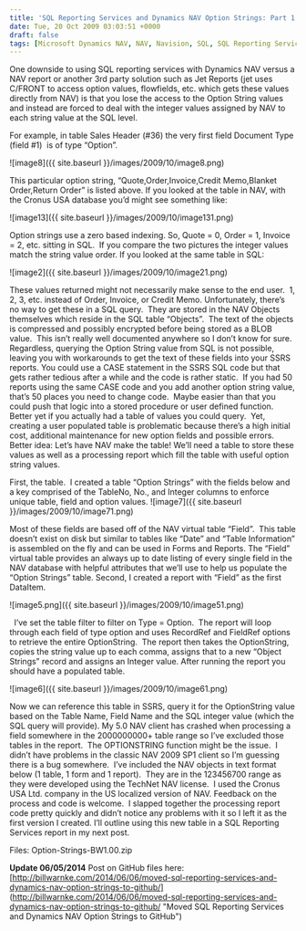 ```yaml
---
title: 'SQL Reporting Services and Dynamics NAV Option Strings: Part 1'
date: Tue, 20 Oct 2009 03:03:51 +0000
draft: false
tags: [Microsoft Dynamics NAV, NAV, Navision, SQL, SQL Reporting Services, SSRS]
---
```


One downside to using SQL reporting services with Dynamics NAV versus a NAV report or another 3rd party solution such as Jet Reports (jet uses C/FRONT to access option values, flowfields, etc. which gets these values directly from NAV) is that you lose the access to the Option String values and instead are forced to deal with the integer values assigned by NAV to each string value at the SQL level.

For example, in table Sales Header (#36) the very first field Document Type (field #1)  is of type “Option”. 

![image8]({{ site.baseurl }}/images/2009/10/image8.png)   

This particular option string, “Quote,Order,Invoice,Credit Memo,Blanket Order,Return Order” is listed above. If you looked at the table in NAV, with the Cronus USA database you’d might see something like: 

![image13]({{ site.baseurl }}/images/2009/10/image131.png) 

 Option strings use a zero based indexing. So, Quote = 0, Order = 1, Invoice = 2, etc. sitting in SQL.  If you compare the two pictures the integer values match the string value order. If you looked at the same table in SQL: 

 ![image2]({{ site.baseurl }}/images/2009/10/image21.png)
 
 These values returned might not necessarily make sense to the end user.  1, 2, 3, etc. instead of Order, Invoice, or Credit Memo. Unfortunately, there’s no way to get these in a SQL query.  They are stored in the NAV Objects themselves which reside in the SQL table “Objects”.  The text of the objects is compressed and possibly encrypted before being stored as a BLOB value.  This isn’t really well documented anywhere so I don’t know for sure.  Regardless, querying the Option String value from SQL is not possible, leaving you with workarounds to get the text of these fields into your SSRS reports. You could use a CASE statement in the SSRS SQL code but that gets rather tedious after a while and the code is rather static.  If you had 50 reports using the same CASE code and you add another option string value, that’s 50 places you need to change code.  Maybe easier than that you could push that logic into a stored procedure or user defined function.  Better yet if you actually had a table of values you could query.  Yet, creating a user populated table is problematic because there’s a high initial cost, additional maintenance for new option fields and possible errors. Better idea: Let’s have NAV make the table! We’ll need a table to store these values as well as a processing report which fill the table with useful option string values. 
 
 First, the table.  I created a table “Option Strings” with the fields below and a key comprised of the TableNo, No., and Integer columns to enforce unique table, field and option values. 
 ![image7]({{ site.baseurl }}/images/2009/10/image71.png) 
 
 Most of these fields are based off of the NAV virtual table “Field”.  This table doesn’t exist on disk but similar to tables like “Date” and “Table Information” is assembled on the fly and can be used in Forms and Reports. The “Field” virtual table provides an always up to date listing of every single field in the NAV database with helpful attributes that we’ll use to help us populate the “Option Strings” table. Second, I created a report with “Field” as the first DataItem. 
 
 ![image5.png]({{ site.baseurl }}/images/2009/10/image51.png) 
 
   I’ve set the table filter to filter on Type = Option.  The report will loop through each field of type option and uses RecordRef and FieldRef options to retrieve the entire OptionString.  The report then takes the OptionString, copies the string value up to each comma, assigns that to a new “Object Strings” record and assigns an Integer value. After running the report you should have a populated table. 
 
 ![image6]({{ site.baseurl }}/images/2009/10/image61.png)   
 
 Now we can reference this table in SSRS, query it for the OptionString value based on the Table Name, Field Name and the SQL integer value (which the SQL query will provide). My 5.0 NAV client has crashed when processing a field somewhere in the 2000000000+ table range so I’ve excluded those tables in the report.  The OPTIONSTRING function might be the issue.  I didn’t have problems in the classic NAV 2009 SP1 client so I’m guessing there is a bug somewhere.  I’ve included the NAV objects in text format below (1 table, 1 form and 1 report).  They are in the 123456700 range as they were developed using the TechNet NAV license.  I used the Cronus USA Ltd. company in the US localized version of NAV. Feedback on the process and code is welcome.  I slapped together the processing report code pretty quickly and didn’t notice any problems with it so I left it as the first version I created. I’ll outline using this new table in a SQL Reporting Services report in my next post. 
 
 Files: Option-Strings-BW1.00.zip
 
 **Update 06/05/2014** Post on GitHub files here: 
 [http://billwarnke.com/2014/06/06/moved-sql-reporting-services-and-dynamics-nav-option-strings-to-github/]
 (http://billwarnke.com/2014/06/06/moved-sql-reporting-services-and-dynamics-nav-option-strings-to-github/ "Moved SQL Reporting Services and Dynamics NAV Option Strings to GitHub")